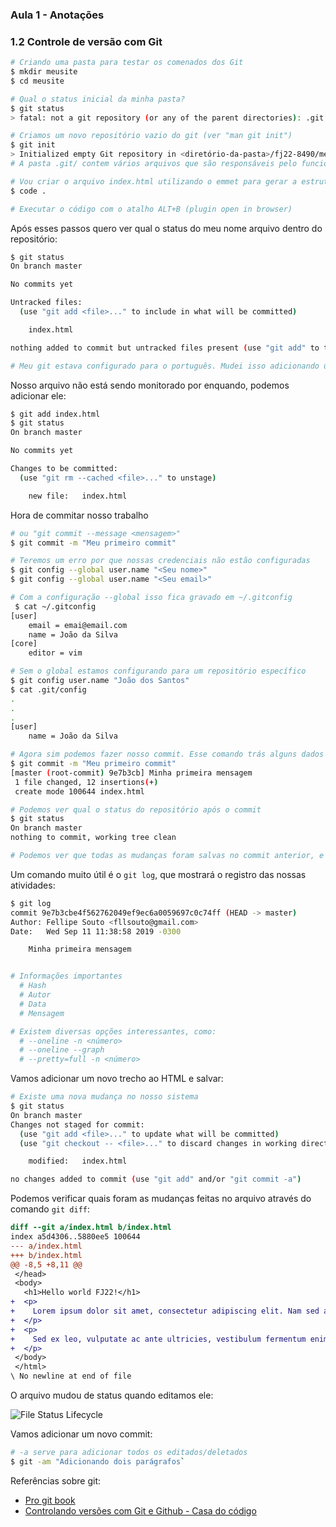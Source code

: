 ### Aula 1 - Anotações

### 1.2 Controle de versão com Git

```sh
# Criando uma pasta para testar os comenados dos Git
$ mkdir meusite
$ cd meusite

# Qual o status inicial da minha pasta?
$ git status
> fatal: not a git repository (or any of the parent directories): .git

# Criamos um novo repositório vazio do git (ver "man git init")
$ git init
> Initialized empty Git repository in <diretório-da-pasta>/fj22-8490/meusite/.git/
# A pasta .git/ contem vários arquivos que são responsáveis pelo funcionamento do repositório

# Vou criar o arquivo index.html utilizando o emmet para gerar a estrutura default
$ code .

# Executar o código com o atalho ALT+B (plugin open in browser)
```

Após esses passos quero ver qual o status do meu nome arquivo dentro do repositório:

```sh
$ git status
On branch master

No commits yet

Untracked files:
  (use "git add <file>..." to include in what will be committed)

	index.html

nothing added to commit but untracked files present (use "git add" to track)

# Meu git estava configurado para o português. Mudei isso adicionando uma linha no meu ~.zshrc "alias git='LANG=en_US git'"
```

Nosso arquivo não está sendo monitorado por enquando, podemos adicionar ele:

```sh
$ git add index.html 
$ git status
On branch master

No commits yet

Changes to be committed:
  (use "git rm --cached <file>..." to unstage)

	new file:   index.html
```

Hora de commitar nosso trabalho

```sh
# ou "git commit --message <mensagem>"
$ git commit -m "Meu primeiro commit"

# Teremos um erro por que nossas credenciais não estão configuradas
$ git config --global user.name "<Seu nome>"
$ git config --global user.name "<Seu email>"

# Com a configuração --global isso fica gravado em ~/.gitconfig
 $ cat ~/.gitconfig 
[user]
	email = emai@email.com
	name = João da Silva
[core]
	editor = vim

# Sem o global estamos configurando para um repositório específico
$ git config user.name "João dos Santos"
$ cat .git/config
.
.
.
[user]
	name = João da Silva

# Agora sim podemos fazer nosso commit. Esse comando trás alguns dados para nós como resposta
$ git commit -m "Meu primeiro commit"
[master (root-commit) 9e7b3cb] Minha primeira mensagem
 1 file changed, 12 insertions(+)
 create mode 100644 index.html

# Podemos ver qual o status do repositório após o commit
$ git status
On branch master
nothing to commit, working tree clean

# Podemos ver que todas as mudanças foram salvas no commit anterior, e a árvore de trabalho está limpa, sem alterações
```

Um comando muito útil é o `git log`, que mostrará o registro das nossas atividades:

```sh
$ git log
commit 9e7b3cbe4f562762049ef9ec6a0059697c0c74ff (HEAD -> master)
Author: Fellipe Souto <fllsouto@gmail.com>
Date:   Wed Sep 11 11:38:58 2019 -0300

    Minha primeira mensagem


# Informações importantes
  # Hash
  # Autor
  # Data
  # Mensagem

# Existem diversas opções interessantes, como: 
  # --oneline -n <número>
  # --oneline --graph
  # --pretty=full -n <número>
```

Vamos adicionar um novo trecho ao HTML e salvar:

```sh
# Existe uma nova mudança no nosso sistema
$ git status
On branch master
Changes not staged for commit:
  (use "git add <file>..." to update what will be committed)
  (use "git checkout -- <file>..." to discard changes in working directory)

	modified:   index.html

no changes added to commit (use "git add" and/or "git commit -a")
```

Podemos verificar quais foram as mudanças feitas no arquivo através do comando `git diff`:

```diff
diff --git a/index.html b/index.html
index a5d4306..5880ee5 100644
--- a/index.html
+++ b/index.html
@@ -8,5 +8,11 @@
 </head>
 <body>
   <h1>Hello world FJ22!</h1>
+  <p>
+    Lorem ipsum dolor sit amet, consectetur adipiscing elit. Nam sed accumsan leo. Nam a maximus mi, sit amet lacinia eros. Vestibulum ante ipsum primis in faucibus orci luctus et ultrices posuere cubilia Curae; Phasellus non metus dapibus, semper dolor in, bibendum lectus. Ut quis ante pellentesque, pretium ante ut, interdum neque. Morbi porta enim quis nisl hendrerit, non malesuada risus porta. Quisque pretium velit euismod semper pulvinar. Maecenas pellentesque scelerisque dolor sed efficitur. Donec pellentesque nisl vitae dapibus aliquam. Phasellus fringilla nibh eu ligula condimentum efficitur. Phasellus ac mi maximus, tincidunt erat sed, finibus ipsum. Suspendisse ultrices est vel urna aliquet sollicitudin. Pellentesque volutpat lectus ipsum, in laoreet lacus tristique et.
+  </p>
+  <p>
+    Sed ex leo, vulputate ac ante ultricies, vestibulum fermentum enim. Praesent vitae risus ullamcorper, rutrum nulla eu, porttitor orci. Morbi ullamcorper elit vitae ullamcorper suscipit. Ut feugiat ipsum volutpat, egestas diam dapibus, rhoncus nunc. Suspendisse eget blandit erat. Praesent quis imperdiet lacus. Nullam sagittis, justo quis congue tempus, est eros sodales lorem, sagittis ullamcorper massa eros eget sem. Cras auctor semper velit interdum aliquam. Curabitur tincidunt dui sit amet venenatis auctor.
+  </p>
 </body>
 </html>
\ No newline at end of file
```
O arquivo mudou de status quando editamos ele:

![File Status Lifecycle](https://image.slidesharecdn.com/git-tutorial-pranav-kulkarni-150129143414-conversion-gate02/95/git-tutorial-7-638.jpg?cb=1422629531)

Vamos adicionar um novo commit:

```sh
# -a serve para adicionar todos os editados/deletados
$ git -am "Adicionando dois parágrafos`
```
Referências sobre git:

- [Pro git book](https://git-scm.com/book/en/v2)
- [Controlando versões com Git e Github - Casa do código](https://www.casadocodigo.com.br/products/livro-git-github?)

